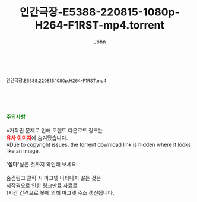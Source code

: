 ﻿---
layout: post
title:  "인간극장-E5388-220815-1080p-H264-F1RST-mp4.torrent"
author: John
categories: [ 방송/음악 ]
tags: [  ]
image:  
description: "인간극장-E5388-220815-1080p-H264-F1RST-mp4 torrent 정보 공유"
toc: true
toc_sticky: true
---

<br>
<div class="view-img">
<a class="view_image" href="http://torrentmobile61.com/bbs/view_image.php?fn=%2Fdata%2Ffile%2Fmusic%2F1742004001_ZTVUM8tj_600e464b4d18637210ca3dd4d2f2c969bda47f85.jpg" target="_blank"><img alt="" class="img-tag" content="http://torrentmobile61.com/data/file/music/1742004001_ZTVUM8tj_600e464b4d18637210ca3dd4d2f2c969bda47f85.jpg" itemprop="image" src="http://torrentmobile61.com/data/file/music/1742004001_ZTVUM8tj_600e464b4d18637210ca3dd4d2f2c969bda47f85.jpg"/></a></div><div class="view-content" itemprop="description">
<p><span style="font-size:12px;">인간극장.E5388.220815.1080p.H264-F1RST.mp4</span> </p> </div>
    
<br><br><br>
<p data-ke-size="size16"><b><span style="color: green;">주의사항</span></b><br /><br />※저작권 문제로 인해 토렌트 다운로드 링크는<br /><b><span style="color: red;">유사 이미지</span></b>에 숨겨뒀습니다.<br />※Due to copyright issues, the torrent download link is hidden where it looks like an image.<br /><br /><b>'설마'</b>싶은 것까지 확인해 보세요.<br /><br />숨김링크 클릭 시 마그넷 나타나지 않는 것은<br />저작권으로 인한 링크만료 자료로<br />1시간 간격으로 봇에 의해 마그넷 주소 갱신됩니다.</p>
